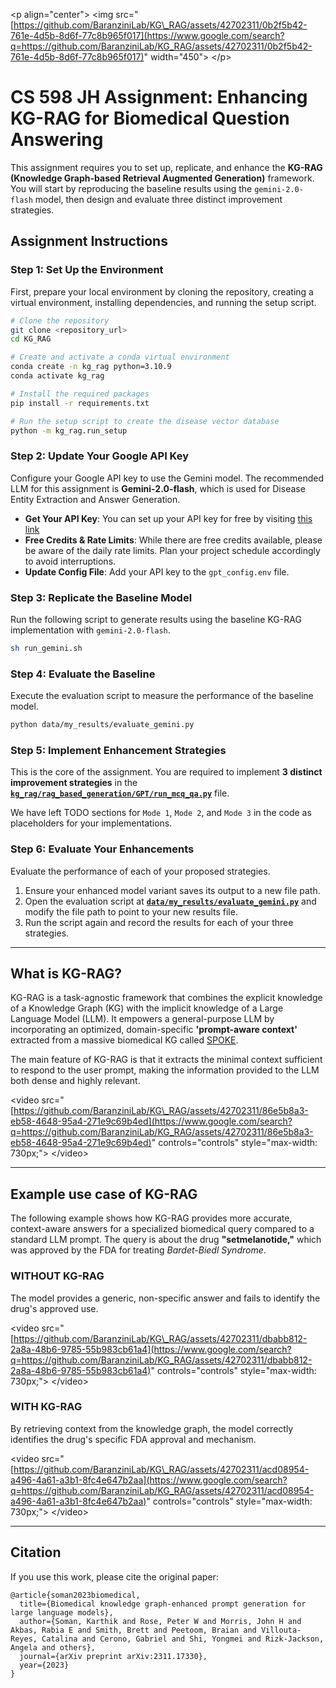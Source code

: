 \<p align="center"\>
\<img src="[https://github.com/BaranziniLab/KG\_RAG/assets/42702311/0b2f5b42-761e-4d5b-8d6f-77c8b965f017](https://www.google.com/search?q=https://github.com/BaranziniLab/KG_RAG/assets/42702311/0b2f5b42-761e-4d5b-8d6f-77c8b965f017)" width="450"\>
\</p\>

# CS 598 JH Assignment: Enhancing KG-RAG for Biomedical Question Answering

This assignment requires you to set up, replicate, and enhance the **KG-RAG (Knowledge Graph-based Retrieval Augmented Generation)** framework. You will start by reproducing the baseline results using the `gemini-2.0-flash` model, then design and evaluate three distinct improvement strategies.

## Assignment Instructions

### **Step 1: Set Up the Environment**

First, prepare your local environment by cloning the repository, creating a virtual environment, installing dependencies, and running the setup script.

```bash
# Clone the repository
git clone <repository_url>
cd KG_RAG

# Create and activate a conda virtual environment
conda create -n kg_rag python=3.10.9
conda activate kg_rag

# Install the required packages
pip install -r requirements.txt

# Run the setup script to create the disease vector database
python -m kg_rag.run_setup
```

### **Step 2: Update Your Google API Key**

Configure your Google API key to use the Gemini model. The recommended LLM for this assignment is **Gemini-2.0-flash**, which is used for Disease Entity Extraction and Answer Generation.

  * **Get Your API Key**: You can set up your API key for free by visiting [this link](https://makersuite.google.com/app/apikey)
  * **Free Credits & Rate Limits**: While there are free credits available, please be aware of the daily rate limits. Plan your project schedule accordingly to avoid interruptions.
  * **Update Config File**: Add your API key to the `gpt_config.env` file.

### **Step 3: Replicate the Baseline Model**

Run the following script to generate results using the baseline KG-RAG implementation with `gemini-2.0-flash`.

```bash
sh run_gemini.sh
```

### **Step 4: Evaluate the Baseline**

Execute the evaluation script to measure the performance of the baseline model.

```bash
python data/my_results/evaluate_gemini.py
```

### **Step 5: Implement Enhancement Strategies**

This is the core of the assignment. You are required to implement **3 distinct improvement strategies** in the [**`kg_rag/rag_based_generation/GPT/run_mcq_qa.py`**](kg_rag/rag_based_generation/GPT/run_mcq_qa.py) file.

We have left TODO sections for `Mode 1`, `Mode 2`, and `Mode 3` in the code as placeholders for your implementations.

### **Step 6: Evaluate Your Enhancements**

Evaluate the performance of each of your proposed strategies.

1.  Ensure your enhanced model variant saves its output to a new file path.
2.  Open the evaluation script at [**`data/my_results/evaluate_gemini.py`**](data/my_results/evaluate_gemini.py) and modify the file path to point to your new results file.
3.  Run the script again and record the results for each of your three strategies.

-----

## What is KG-RAG?

KG-RAG is a task-agnostic framework that combines the explicit knowledge of a Knowledge Graph (KG) with the implicit knowledge of a Large Language Model (LLM). It empowers a general-purpose LLM by incorporating an optimized, domain-specific **'prompt-aware context'** extracted from a massive biomedical KG called [SPOKE](https://spoke.ucsf.edu/).

The main feature of KG-RAG is that it extracts the minimal context sufficient to respond to the user prompt, making the information provided to the LLM both dense and highly relevant.

\<video src="[https://github.com/BaranziniLab/KG\_RAG/assets/42702311/86e5b8a3-eb58-4648-95a4-271e9c69b4ed](https://www.google.com/search?q=https://github.com/BaranziniLab/KG_RAG/assets/42702311/86e5b8a3-eb58-4648-95a4-271e9c69b4ed)" controls="controls" style="max-width: 730px;"\>
\</video\>

-----

## Example use case of KG-RAG

The following example shows how KG-RAG provides more accurate, context-aware answers for a specialized biomedical query compared to a standard LLM prompt. The query is about the drug **"setmelanotide,"** which was approved by the FDA for treating *Bardet-Biedl Syndrome*.

### **WITHOUT KG-RAG**

The model provides a generic, non-specific answer and fails to identify the drug's approved use.

\<video src="[https://github.com/BaranziniLab/KG\_RAG/assets/42702311/dbabb812-2a8a-48b6-9785-55b983cb61a4](https://www.google.com/search?q=https://github.com/BaranziniLab/KG_RAG/assets/42702311/dbabb812-2a8a-48b6-9785-55b983cb61a4)" controls="controls" style="max-width: 730px;"\>
\</video\>

### **WITH KG-RAG**

By retrieving context from the knowledge graph, the model correctly identifies the drug's specific FDA approval and mechanism.

\<video src="[https://github.com/BaranziniLab/KG\_RAG/assets/42702311/acd08954-a496-4a61-a3b1-8fc4e647b2aa](https://www.google.com/search?q=https://github.com/BaranziniLab/KG_RAG/assets/42702311/acd08954-a496-4a61-a3b1-8fc4e647b2aa)" controls="controls" style="max-width: 730px;"\>
\</video\>

-----

## Citation

If you use this work, please cite the original paper:

```
@article{soman2023biomedical,
  title={Biomedical knowledge graph-enhanced prompt generation for large language models},
  author={Soman, Karthik and Rose, Peter W and Morris, John H and Akbas, Rabia E and Smith, Brett and Peetoom, Braian and Villouta-Reyes, Catalina and Cerono, Gabriel and Shi, Yongmei and Rizk-Jackson, Angela and others},
  journal={arXiv preprint arXiv:2311.17330},
  year={2023}
}
```